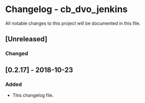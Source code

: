 # Changelog - cb_dvo_jenkins

All notable changes to this project will be documented in this file.

## [Unreleased]

### Changed

## [0.2.17] - 2018-10-23

### Added

- This changelog file.

